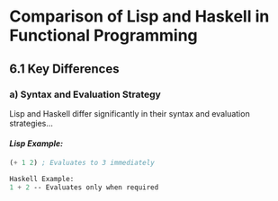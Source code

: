 # Comparison of Lisp and Haskell in Functional Programming

## 6.1 Key Differences

### a) Syntax and Evaluation Strategy  
Lisp and Haskell differ significantly in their syntax and evaluation strategies...

#### *Lisp Example:*
```lisp
(+ 1 2) ; Evaluates to 3 immediately

Haskell Example:
1 + 2 -- Evaluates only when required
